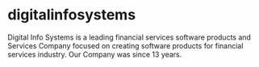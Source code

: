 # digitalinfosystems
Digital Info Systems is a leading financial services software products and Services Company focused on creating software products for financial services industry. Our Company was since 13 years.
